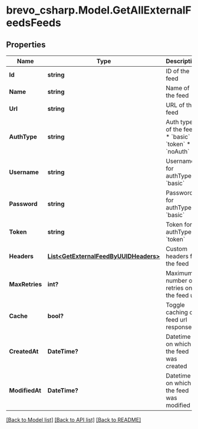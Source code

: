 # brevo_csharp.Model.GetAllExternalFeedsFeeds
## Properties

Name | Type | Description | Notes
------------ | ------------- | ------------- | -------------
**Id** | **string** | ID of the feed | 
**Name** | **string** | Name of the feed | 
**Url** | **string** | URL of the feed | 
**AuthType** | **string** | Auth type of the feed: * &#x60;basic&#x60; * &#x60;token&#x60; * &#x60;noAuth&#x60;  | 
**Username** | **string** | Username for authType &#x60;basic&#x60; | [optional] 
**Password** | **string** | Password for authType &#x60;basic&#x60; | [optional] 
**Token** | **string** | Token for authType &#x60;token&#x60; | [optional] 
**Headers** | [**List&lt;GetExternalFeedByUUIDHeaders&gt;**](GetExternalFeedByUUIDHeaders.md) | Custom headers for the feed | 
**MaxRetries** | **int?** | Maximum number of retries on the feed url | 
**Cache** | **bool?** | Toggle caching of feed url response | 
**CreatedAt** | **DateTime?** | Datetime on which the feed was created | 
**ModifiedAt** | **DateTime?** | Datetime on which the feed was modified | 

[[Back to Model list]](../README.md#documentation-for-models) [[Back to API list]](../README.md#documentation-for-api-endpoints) [[Back to README]](../README.md)

